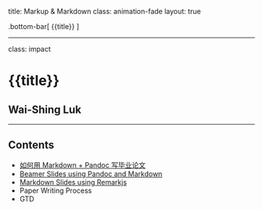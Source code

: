 title: Markup & Markdown
class: animation-fade
layout: true

<!-- This slide will serve as the base layout for all your slides -->
.bottom-bar[
  {{title}}
]

---

class: impact

{{title}}
=========

Wai-Shing Luk
-------------

---

Contents
--------

-   [如何用 Markdown + Pandoc 写毕业论文](fd_bylw.html)
-   [Beamer Slides using Pandoc and Markdown](intro.pdf)
-   [Markdown Slides using Remarkjs](remarkjs.html)
-   Paper Writing Process
-   GTD

